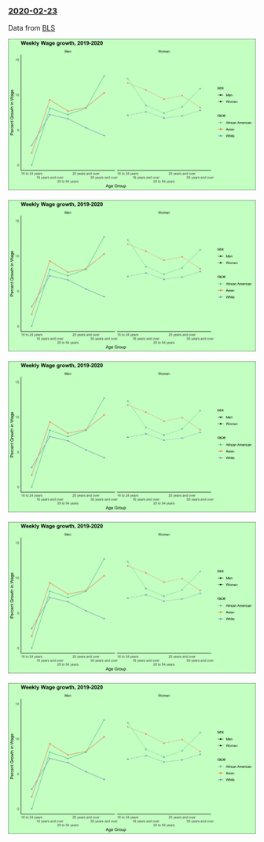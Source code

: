 ### [2020-02-23](https://github.com/YiSu2000/TidyTuesday/blob/main/code/2021-02-23.Rmd)

Data from [BLS](https://www.bls.gov/cps/tables.htm#charemp_m)

![./Graphs/2021-02-23/Employ_by_indus.png](https://github.com/YiSu2000/TidyTuesday/blob/main/Graphs/2021-02-23/Employ_by_indus.png)<br><br> ![./Graphs/2021-02-23/growth_wage.png](https://github.com/YiSu2000/TidyTuesday/blob/main/Graphs/2021-02-23/growth_wage.png)<br><br> ![./Graphs/2021-02-23/Pct_chg_maj.png](https://github.com/YiSu2000/TidyTuesday/blob/main/Graphs/2021-02-23/Pct_chg_maj.png)<br><br> ![./Graphs/2021-02-23/Pct_diff_emp.png](https://github.com/YiSu2000/TidyTuesday/blob/main/Graphs/2021-02-23/Pct_diff_emp.png)<br><br> ![./Graphs/2021-02-23/wage_sex_race.png](https://github.com/YiSu2000/TidyTuesday/blob/main/Graphs/2021-02-23/wage_sex_race.png)<br><br>
